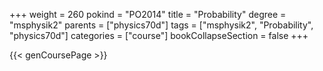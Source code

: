 +++
weight = 260
pokind = "PO2014"
title = "Probability"
degree = "msphysik2"
parents = ["physics70d"]
tags = ["msphysik2", "Probability", "physics70d"]
categories = ["course"]
bookCollapseSection = false
+++

{{< genCoursePage >}}
